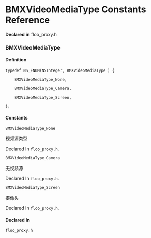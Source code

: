 # BMXVideoMediaType Constants Reference

  **Declared in** floo_proxy.h  

### BMXVideoMediaType

#### Definition
    typedef NS_ENUM(NSInteger, BMXVideoMediaType ) {   
        
        BMXVideoMediaType_None,
        
        BMXVideoMediaType_Camera,
        
        BMXVideoMediaType_Screen,
        
    };

#### Constants

<a name="" title="BMXVideoMediaType_None"></a><code>BMXVideoMediaType_None</code>

视频源类型

   Declared In `floo_proxy.h`.

<a name="" title="BMXVideoMediaType_Camera"></a><code>BMXVideoMediaType_Camera</code>

无视频源

   Declared In `floo_proxy.h`.

<a name="" title="BMXVideoMediaType_Screen"></a><code>BMXVideoMediaType_Screen</code>

摄像头

   Declared In `floo_proxy.h`.

#### Declared In
`floo_proxy.h`

